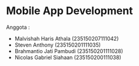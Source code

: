 # Mobile App Development
 
Anggota : 
 - Malvishah Haris Athala (235150207111042)
 - Steven Anthony (235150201111035)
 - Brahmantio Jati Pambudi (235150201111028)
 - Nicolas Gabriel Siahaan (235150200111038)
